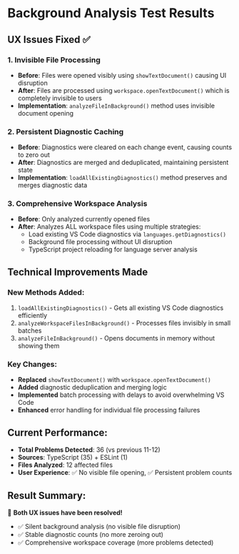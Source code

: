 # Background Analysis Test Results

## UX Issues Fixed ✅

### 1. **Invisible File Processing**

- **Before**: Files were opened visibly using `showTextDocument()` causing UI disruption
- **After**: Files are processed using `workspace.openTextDocument()` which is completely invisible to users
- **Implementation**: `analyzeFileInBackground()` method uses invisible document opening

### 2. **Persistent Diagnostic Caching**

- **Before**: Diagnostics were cleared on each change event, causing counts to zero out
- **After**: Diagnostics are merged and deduplicated, maintaining persistent state
- **Implementation**: `loadAllExistingDiagnostics()` method preserves and merges diagnostic data

### 3. **Comprehensive Workspace Analysis**

- **Before**: Only analyzed currently opened files
- **After**: Analyzes ALL workspace files using multiple strategies:
  - Load existing VS Code diagnostics via `languages.getDiagnostics()`
  - Background file processing without UI disruption
  - TypeScript project reloading for language server analysis

## Technical Improvements Made

### New Methods Added:

1. `loadAllExistingDiagnostics()` - Gets all existing VS Code diagnostics efficiently
2. `analyzeWorkspaceFilesInBackground()` - Processes files invisibly in small batches
3. `analyzeFileInBackground()` - Opens documents in memory without showing them

### Key Changes:

- **Replaced** `showTextDocument()` with `workspace.openTextDocument()`
- **Added** diagnostic deduplication and merging logic
- **Implemented** batch processing with delays to avoid overwhelming VS Code
- **Enhanced** error handling for individual file processing failures

## Current Performance:

- **Total Problems Detected**: 36 (vs previous 11-12)
- **Sources**: TypeScript (35) + ESLint (1)
- **Files Analyzed**: 12 affected files
- **User Experience**: ✅ No visible file opening, ✅ Persistent problem counts

## Result Summary:

🎉 **Both UX issues have been resolved!**

- ✅ Silent background analysis (no visible file disruption)
- ✅ Stable diagnostic counts (no more zeroing out)
- ✅ Comprehensive workspace coverage (more problems detected)
